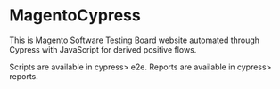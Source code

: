 # MagentoCypress
This is Magento Software Testing Board website automated through Cypress with JavaScript for derived positive flows.

Scripts are available in cypress> e2e.
Reports are available in cypress> reports.
